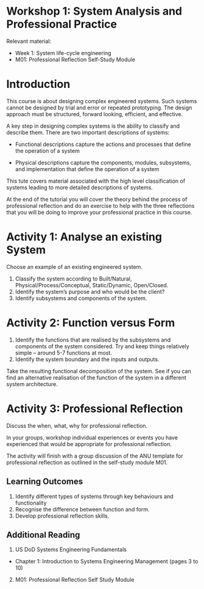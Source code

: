 # Workshop 1: System Analysis and Professional Practice 
Relevant material: 
  * Week 1: System life-cycle engineering 
  * M01: Professional Reflection Self-Study Module 

# Introduction
This course is about designing complex engineered systems.  Such systems cannot be designed by trial and error or repeated prototyping.  The design approach must be structured, forward looking, efficient, and effective.  

A key step in designing complex systems is the ability to classify and describe them.  There are two important descriptions of systems:  

  * Functional descriptions capture the actions and processes that define the operation of a system  

  * Physical descriptions capture the components, modules, subsystems, and implementation that define the operation of a system  

This tute covers material associated with the high level classification of systems leading to more detailed descriptions of systems.  

At the end of the tutorial you will cover the theory behind the process of professional reflection and do an exercise to help with the three reflections that you will be doing to improve your professional practice in this course.  

# Activity 1: Analyse an existing System
Choose an example of an existing engineered system.   

1. Classify the system according to Built/Natural, Physical/Process/Conceptual, Static/Dynamic, Open/Closed.
2. Identify the system’s purpose and who would be the client?
3. Identify subsystems and components of the system.  

# Activity 2: Function versus Form
1. Identify the functions that are realised by the subsystems and components of the system considered.  Try and keep things relatively simple – around 5-7 functions at most.
2. Identify the system boundary and the inputs and outputs.  

Take the resulting functional decomposition of the system.  See if you can find an alternative realisation of the function of the system in a different system architecture.  

# Activity 3: Professional Reflection
Discuss the when, what, why for professional reflection.   

In your groups, workshop individual experiences or events you have experienced that would be appropriate for professional reflection.  

The activity will finish with a group discussion of the ANU template for professional reflection as outlined in the self-study module M01.

## Learning Outcomes
1. Identify different types of systems through key behaviours and functionality
2. Recognise the difference between function and form.
3. Develop professional reflection skills.

## Additional Reading 
1. US DoD Systems Engineering Fundamentals
  * Chapter 1: Introduction to Systems Engineering Management (pages 3 to 10)
2. M01: Professional Reflection Self Study Module 
